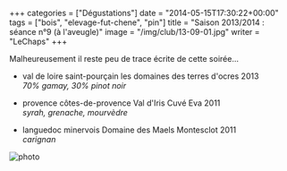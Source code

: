 +++
categories = ["Dégustations"]
date = "2014-05-15T17:30:22+00:00"
tags = ["bois", "elevage-fut-chene", "pin"] 
title = "Saison 2013/2014 : séance n°9 (à l'aveugle)"
image = "/img/club/13-09-01.jpg"
writer = "LeChaps"
+++

Malheureusement il reste peu de trace écrite de cette soirée...

* val de loire saint-pourçain les domaines des terres d'ocres 2013  
_70% gamay, 30% pinot noir_

* provence côtes-de-provence Val d'Iris Cuvé Eva 2011  
_syrah, grenache, mourvèdre_

* languedoc minervois Domaine des Maels Montesclot 2011  
_carignan_

![photo][1]

[1]: /img/club/13-09-01.jpg
